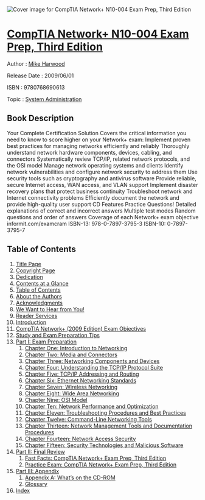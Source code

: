 ![Cover image for CompTIA Network+ N10-004 Exam Prep, Third Edition](https://imgdetail.ebookreading.net/cover/cover/system_admin/EB9780768690613.jpg)

[CompTIA Network+ N10-004 Exam Prep, Third Edition](https://ebookreading.net/view/book/CompTIA+Network%2B+N10-004+Exam+Prep%2C+Third+Edition-EB9780768690613_1.html "CompTIA Network+ N10-004 Exam Prep, Third Edition")
====================================================================================================================

Author : [Mike Harwood](https://ebookreading.net/search/author/Mike+Harwood)

Release Date : 2009/06/01

ISBN : 9780768690613

Topic : [System Administration](https://ebookreading.net/search/category/system-administration)

Book Description
-----------------

Your Complete Certification Solution
Covers the critical information you need to know to score higher on your Network+ exam:
Implement proven best practices for managing networks efficiently and reliably
Thoroughly understand network hardware components, devices, cabling, and connectors
Systematically review TCP/IP, related network protocols, and the OSI model
Manage network operating systems and clients
Identify network vulnerabilities and configure network security to address them
Use security tools such as cryptography and antivirus software
Provide reliable, secure Internet access, WAN access, and VLAN support
Implement disaster recovery plans that protect business continuity
Troubleshoot network and Internet connectivity problems
Efficiently document the network and provide high-quality user support
CD Features Practice Questions!
Detailed explanations of correct and incorrect answers
Multiple test modes
Random questions and order of answers
Coverage of each Network+ exam objective
informit.com/examcram
ISBN-13: 978-0-7897-3795-3
ISBN-10: 0-7897-3795-7
              
Table of Contents
-----------------

1. [Title Page](https://ebookreading.net/view/book/CompTIA+Network%2B+N10-004+Exam+Prep%2C+Third+Edition-EB9780768690613_2.html#title)
1. [Copyright Page](https://ebookreading.net/view/book/CompTIA+Network%2B+N10-004+Exam+Prep%2C+Third+Edition-EB9780768690613_2.html#copy)
1. [Dedication](https://ebookreading.net/view/book/CompTIA+Network%2B+N10-004+Exam+Prep%2C+Third+Edition-EB9780768690613_2.html#ded)
1. [Contents at a Glance](https://ebookreading.net/view/book/CompTIA+Network%2B+N10-004+Exam+Prep%2C+Third+Edition-EB9780768690613_2.html#toc)
1. [Table of Contents](https://ebookreading.net/view/book/CompTIA+Network%2B+N10-004+Exam+Prep%2C+Third+Edition-EB9780768690613_2.html#toc1)
1. [About the Authors](https://ebookreading.net/view/book/CompTIA+Network%2B+N10-004+Exam+Prep%2C+Third+Edition-EB9780768690613_2.html#pre01)
1. [Acknowledgments](https://ebookreading.net/view/book/CompTIA+Network%2B+N10-004+Exam+Prep%2C+Third+Edition-EB9780768690613_2.html#pre02)
1. [We Want to Hear from You!](https://ebookreading.net/view/book/CompTIA+Network%2B+N10-004+Exam+Prep%2C+Third+Edition-EB9780768690613_2.html#pre03)
1. [Reader Services](https://ebookreading.net/view/book/CompTIA+Network%2B+N10-004+Exam+Prep%2C+Third+Edition-EB9780768690613_2.html#pre04)
1. [Introduction](https://ebookreading.net/view/book/CompTIA+Network%2B+N10-004+Exam+Prep%2C+Third+Edition-EB9780768690613_3.html#ch00)
1. [CompTIA Network+ (2009 Edition) Exam Objectives](https://ebookreading.net/view/book/CompTIA+Network%2B+N10-004+Exam+Prep%2C+Third+Edition-EB9780768690613_4.html#ch00a)
1. [Study and Exam Preparation Tips](https://ebookreading.net/view/book/CompTIA+Network%2B+N10-004+Exam+Prep%2C+Third+Edition-EB9780768690613_5.html#ch00b)
1. [Part I: Exam Preparation](https://ebookreading.net/view/book/CompTIA+Network%2B+N10-004+Exam+Prep%2C+Third+Edition-EB9780768690613_6.html#part01)
    1. [Chapter One: Introduction to Networking](https://ebookreading.net/view/book/CompTIA+Network%2B+N10-004+Exam+Prep%2C+Third+Edition-EB9780768690613_6.html#ch01)
    1. [Chapter Two: Media and Connectors](https://ebookreading.net/view/book/CompTIA+Network%2B+N10-004+Exam+Prep%2C+Third+Edition-EB9780768690613_7.html#ch02)
    1. [Chapter Three: Networking Components and Devices](https://ebookreading.net/view/book/CompTIA+Network%2B+N10-004+Exam+Prep%2C+Third+Edition-EB9780768690613_8.html#ch03)
    1. [Chapter Four: Understanding the TCP/IP Protocol Suite](https://ebookreading.net/view/book/CompTIA+Network%2B+N10-004+Exam+Prep%2C+Third+Edition-EB9780768690613_9.html#ch04)
    1. [Chapter Five: TCP/IP Addressing and Routing](https://ebookreading.net/view/book/CompTIA+Network%2B+N10-004+Exam+Prep%2C+Third+Edition-EB9780768690613_10.html#ch05)
    1. [Chapter Six: Ethernet Networking Standards](https://ebookreading.net/view/book/CompTIA+Network%2B+N10-004+Exam+Prep%2C+Third+Edition-EB9780768690613_11.html#ch06)
    1. [Chapter Seven: Wireless Networking](https://ebookreading.net/view/book/CompTIA+Network%2B+N10-004+Exam+Prep%2C+Third+Edition-EB9780768690613_12.html#ch07)
    1. [Chapter Eight: Wide Area Networking](https://ebookreading.net/view/book/CompTIA+Network%2B+N10-004+Exam+Prep%2C+Third+Edition-EB9780768690613_13.html#ch08)
    1. [Chapter Nine: OSI Model](https://ebookreading.net/view/book/CompTIA+Network%2B+N10-004+Exam+Prep%2C+Third+Edition-EB9780768690613_14.html#ch09)
    1. [Chapter Ten: Network Performance and Optimization](https://ebookreading.net/view/book/CompTIA+Network%2B+N10-004+Exam+Prep%2C+Third+Edition-EB9780768690613_15.html#ch10)
    1. [Chapter Eleven: Troubleshooting Procedures and Best Practices](https://ebookreading.net/view/book/CompTIA+Network%2B+N10-004+Exam+Prep%2C+Third+Edition-EB9780768690613_16.html#ch11)
    1. [Chapter Twelve: Command-Line Networking Tools](https://ebookreading.net/view/book/CompTIA+Network%2B+N10-004+Exam+Prep%2C+Third+Edition-EB9780768690613_17.html#ch12)
    1. [Chapter Thirteen: Network Management Tools and Documentation Procedures](https://ebookreading.net/view/book/CompTIA+Network%2B+N10-004+Exam+Prep%2C+Third+Edition-EB9780768690613_18.html#ch13)
    1. [Chapter Fourteen: Network Access Security](https://ebookreading.net/view/book/CompTIA+Network%2B+N10-004+Exam+Prep%2C+Third+Edition-EB9780768690613_19.html#ch14)
    1. [Chapter Fifteen: Security Technologies and Malicious Software](https://ebookreading.net/view/book/CompTIA+Network%2B+N10-004+Exam+Prep%2C+Third+Edition-EB9780768690613_20.html#ch15)
1. [Part II: Final Review](https://ebookreading.net/view/book/CompTIA+Network%2B+N10-004+Exam+Prep%2C+Third+Edition-EB9780768690613_21.html#part02)
    1. [Fast Facts: CompTIA Network+ Exam Prep, Third Edition](https://ebookreading.net/view/book/CompTIA+Network%2B+N10-004+Exam+Prep%2C+Third+Edition-EB9780768690613_21.html#app01)
    1. [Practice Exam: CompTIA Network+ Exam Prep, Third Edition](https://ebookreading.net/view/book/CompTIA+Network%2B+N10-004+Exam+Prep%2C+Third+Edition-EB9780768690613_22.html#app02)
1. [Part III: Appendix](https://ebookreading.net/view/book/CompTIA+Network%2B+N10-004+Exam+Prep%2C+Third+Edition-EB9780768690613_23.html#part03)
    1. [Appendix A: What’s on the CD-ROM](https://ebookreading.net/view/book/CompTIA+Network%2B+N10-004+Exam+Prep%2C+Third+Edition-EB9780768690613_23.html#app03)
    1. [Glossary](https://ebookreading.net/view/book/CompTIA+Network%2B+N10-004+Exam+Prep%2C+Third+Edition-EB9780768690613_24.html#gloss01)
1. [Index](https://ebookreading.net/view/book/CompTIA+Network%2B+N10-004+Exam+Prep%2C+Third+Edition-EB9780768690613_25.html#index)
